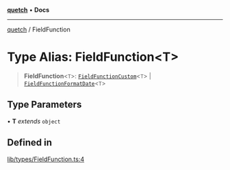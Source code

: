 [**quetch**](../README.md) • **Docs**

***

[quetch](../README.md) / FieldFunction

# Type Alias: FieldFunction\<T\>

> **FieldFunction**\<`T`\>: [`FieldFunctionCustom`](FieldFunctionCustom.md)\<`T`\> \| [`FieldFunctionFormatDate`](FieldFunctionFormatDate.md)\<`T`\>

## Type Parameters

• **T** *extends* `object`

## Defined in

[lib/types/FieldFunction.ts:4](https://github.com/nevoland/quetch/blob/4c3c4d08a348f3317d0dfdffa7516132c18306c7/lib/types/FieldFunction.ts#L4)
